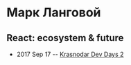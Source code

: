 # Марк Ланговой

## React: ecosystem &amp; future
- 2017 Sep 17 -- [Krasnodar Dev Days 2](https://www.youtube.com/watch?v=BxhFTI7nKYU)    
